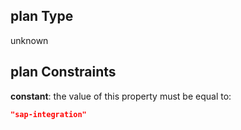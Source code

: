 ## plan Type

unknown

## plan Constraints

**constant**: the value of this property must be equal to:

```json
"sap-integration"
```
